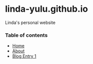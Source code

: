 # linda-yulu.github.io
Linda's personal website

### Table of contents
- [Home](https://linda-yulu.github.io/)
- [About](https://linda-yulu.github.io/about.md)
- [Blog Entry 1](https://linda-yulu.github.io/blog/blog1.md)